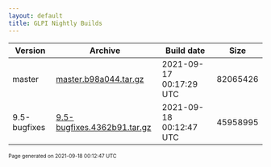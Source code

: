 ```yaml
---
layout: default
title: GLPI Nightly Builds
---
```


Version|Archive|Build date|Size
---|---|---|---
master|[master.b98a044.tar.gz](master.b98a044.tar.gz)|2021-09-17 00:17:29 UTC|82065426
9.5-bugfixes|[9.5-bugfixes.4362b91.tar.gz](9.5-bugfixes.4362b91.tar.gz)|2021-09-18 00:12:47 UTC|45958995

<font size="1">Page generated on 2021-09-18 00:12:47 UTC</font>
